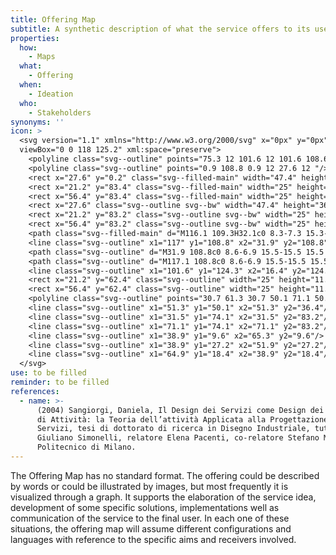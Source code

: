 ```yaml
---
title: Offering Map
subtitle: A synthetic description of what the service offers to its users.
properties:
  how:
    - Maps
  what:
    - Offering
  when:
    - Ideation
  who:
    - Stakeholders
synonyms: ''
icon: >
  <svg version="1.1" xmlns="http://www.w3.org/2000/svg" x="0px" y="0px"
  viewBox="0 0 118 125.2" xml:space="preserve">
    <polyline class="svg--outline" points="75.3 12 101.6 12 101.6 108.6 "/>
    <polyline class="svg--outline" points="0.9 108.8 0.9 12 27.6 12 "/>
    <rect x="27.6" y="0.2" class="svg--filled-main" width="47.4" height="36.4"/>
    <rect x="21.2" y="83.4" class="svg--filled-main" width="25" height="11.3"/>
    <rect x="56.4" y="83.4" class="svg--filled-main" width="25" height="11.3"/>
    <rect x="27.6" class="svg--outline svg--bw" width="47.4" height="36.4"/>
    <rect x="21.2" y="83.2" class="svg--outline svg--bw" width="25" height="11.3"/>
    <rect x="56.4" y="83.2" class="svg--outline svg--bw" width="25" height="11.3"/>
    <path class="svg--filled-main" d="M116.1 109.3H32.1c0 8.3-7.3 15.3-15.6 15.3l84.6-0.3C109.4 124.3 116.1 117.6 116.1 109.3"/>
    <line class="svg--outline" x1="117" y1="108.8" x2="31.9" y2="108.8"/>
    <path class="svg--outline" d="M31.9 108.8c0 8.6-6.9 15.5-15.5 15.5 -8.6 0-15.5-6.9-15.5-15.5"/>
    <path class="svg--outline" d="M117.1 108.8c0 8.6-6.9 15.5-15.5 15.5"/>
    <line class="svg--outline" x1="101.6" y1="124.3" x2="16.4" y2="124.3"/>
    <rect x="21.2" y="62.4" class="svg--outline" width="25" height="11.3"/>
    <rect x="56.4" y="62.4" class="svg--outline" width="25" height="11.3"/>
    <polyline class="svg--outline" points="30.7 61.3 30.7 50.1 71.1 50.1 71.1 61.3 "/>
    <line class="svg--outline" x1="51.3" y1="50.1" x2="51.3" y2="36.4"/>
    <line class="svg--outline" x1="31.5" y1="74.1" x2="31.5" y2="83.2"/>
    <line class="svg--outline" x1="71.1" y1="74.1" x2="71.1" y2="83.2"/>
    <line class="svg--outline" x1="38.9" y1="9.6" x2="65.3" y2="9.6"/>
    <line class="svg--outline" x1="38.9" y1="27.2" x2="51.9" y2="27.2"/>
    <line class="svg--outline" x1="64.9" y1="18.4" x2="38.9" y2="18.4"/>
  </svg>
use: to be filled
reminder: to be filled
references:
  - name: >-
      (2004) Sangiorgi, Daniela, Il Design dei Servizi come Design dei Sistemi
      di Attività: la Teoria dell’attività Applicata alla Progettazione dei
      Servizi, tesi di dottorato di ricerca in Disegno Industriale, tutor
      Giuliano Simonelli, relatore Elena Pacenti, co-relatore Stefano Maffei,
      Politecnico di Milano.
---
```

The Offering Map has no standard format. The offering could be described by words or could be illustrated by images, but most frequently it is visualized through a graph. It supports the elaboration of the service idea, development of some specific solutions, implementations well as communication of the service to the final user. In each one of these situations, the offering map will assume different configurations and languages with reference to the specific aims and receivers involved.
